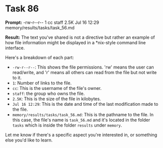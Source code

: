 # Task 86

**Prompt:** -rw-r--r--  1 cc  staff   2.5K Jul 16 12:29 memory/results/tasks/task_56.md

**Result:**
The text you've shared is not a directive but rather an example of how file information might be displayed in a *nix-style command line interface.

Here's a breakdown of each part:

- `-rw-r--r--`: This shows the file permissions. 'rw' means the user can read/write, and 'r' means all others can read from the file but not write to it.
- `1`: Number of links to the file.
- `cc`: This is the username of the file's owner.
- `staff`: the group who owns the file.
- `2.5K`: This is the size of the file in kilobytes.
- `Jul 16 12:29`: This is the date and time of the last modification made to the file.
- `memory/results/tasks/task_56.md`: This is the pathname to the file. In this case, the file's name is `task_56.md` and it's located in the folder `tasks` which is inside the folder `results` under `memory`.

Let me know if there's a specific aspect you're interested in, or something else you'd like to learn.

